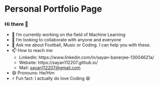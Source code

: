 # Personal Portfolio Page

### Hi there 👋

<!--
**sayan112207/sayan112207** is a ✨ _special_ ✨ repository because its `README.md` (this file) appears on your GitHub profile.

Here are some ideas to get you started:-->

- 🔭 I’m currently working on the field of Machine Learning
- 👯 I’m looking to collaborate with anyone and everyone
- 💬 Ask me about Football, Music or Coding. I can help you with these.
- 📫 How to reach me: <br>
    <ul><li>LinkedIn: https://www.linkedin.com/in/sayan-banerjee-13004621a/</li>
        <li>Website: https://sayan112207.github.io/</li>
        <li>Mail: <a href="mailto:sayan112207@gmail.com">sayan112207@gmail.com</a></li></ul>
- 😄 Pronouns: He/Him
- ⚡ Fun fact: I actually do love Coding 😄
